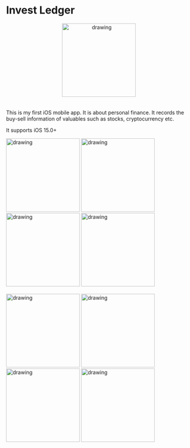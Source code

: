 # Invest Ledger

<div style="text-align: center;">
<img src="https://user-images.githubusercontent.com/66425950/209152725-b2d1a467-7ed7-44d4-a79b-45706035b3dc.png" alt="drawing" width="200"/>
</div>
<br><br>
This is my first iOS mobile app. It is about personal finance. It records the buy-sell information of valuables such as stocks, cryptocurrency etc.

It supports iOS 15.0+

<div style="float:left;">
<img src="https://user-images.githubusercontent.com/66425950/209151081-94e382dc-8c06-4b14-b574-26d6078b1694.png" alt="drawing" width="200"/>
<img src="https://user-images.githubusercontent.com/66425950/209151140-15aa3d64-c384-46fa-8c28-3f1232533521.png" alt="drawing" width="200"/>
<img src="https://user-images.githubusercontent.com/66425950/209151148-086083d5-dbb1-4f8c-93b9-1ade451fa24a.png" alt="drawing" width="200"/>
<img src="https://user-images.githubusercontent.com/66425950/209151151-a177e9e6-5091-4465-b1ed-6d1bbecaac43.png" alt="drawing" width="200"/>
<br><br>
<img src="https://user-images.githubusercontent.com/66425950/209151156-68e03775-d8ca-4252-a909-224dcd8b103b.png" alt="drawing" width="200"/>
<img src="https://user-images.githubusercontent.com/66425950/209151161-97462d6b-4604-4bc7-b70c-fbf15ee4f9ac.png" alt="drawing" width="200"/>
<img src="https://user-images.githubusercontent.com/66425950/209151164-f3a8688c-78ba-4204-a580-c0037a663380.png" alt="drawing" width="200"/>
<img src="https://user-images.githubusercontent.com/66425950/209151168-297c17e1-2b28-4b5c-9bdb-65d94c0f98fb.png" alt="drawing" width="200"/>
<div>
